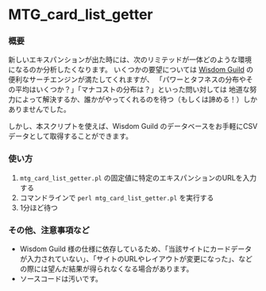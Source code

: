# MTG_card_list_getter

### 概要  
新しいエキスパンションが出た時には、次のリミテッドが一体どのような環境になるのか分析したくなります。
いくつかの要望については [Wisdom Guild](http://www.wisdom-guild.net/) の便利なサーチエンジンが満たしてくれますが、
「パワーとタフネスの分布やその平均はいくつか？」「マナコストの分布は？」といった問い対しては
地道な努力によって解決するか、誰かがやってくれるのを待つ（もしくは諦める！）しかありませんでした。

しかし、本スクリプトを使えば、Wisdom Guild のデータベースをお手軽にCSVデータとして取得することができます。

### 使い方  
1. `mtg_card_list_getter.pl` の固定値に特定のエキスパンションのURLを入力する
2. コマンドラインで `perl mtg_card_list_getter.pl` を実行する
3. 1分ほど待つ

### その他、注意事項など  
* Wisdom Guild 様の仕様に依存しているため、「当該サイトにカードデータが入力されていない」、「サイトのURLやレイアウトが変更になった」、などの際には望んだ結果が得られなくなる場合があります。
* ソースコードは汚いです。
